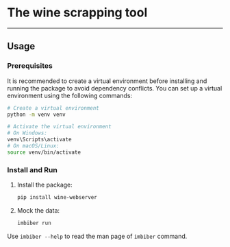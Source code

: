 # The wine scrapping tool
---

## Usage

### Prerequisites
It is recommended to create a virtual environment before installing and running the package to avoid dependency conflicts. You can set up a virtual environment using the following commands:

```bash
# Create a virtual environment
python -m venv venv

# Activate the virtual environment
# On Windows:
venv\Scripts\activate
# On macOS/Linux:
source venv/bin/activate
```

### Install and Run

1. Install the package:
   ```bash
   pip install wine-webserver
   ```

2. Mock the data:
   ```bash
   imbiber run
   ```

Use `imbiber --help` to read the man page of `imbiber` command.

